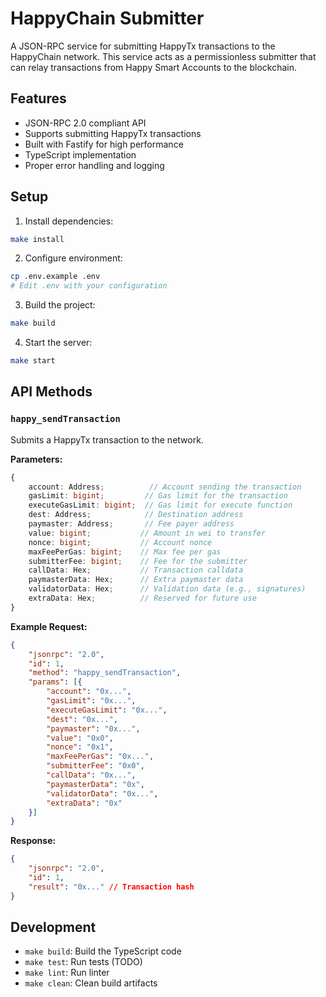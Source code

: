 # HappyChain Submitter

A JSON-RPC service for submitting HappyTx transactions to the HappyChain network. This service acts as a permissionless submitter that can relay transactions from Happy Smart Accounts to the blockchain.

## Features

- JSON-RPC 2.0 compliant API
- Supports submitting HappyTx transactions
- Built with Fastify for high performance
- TypeScript implementation
- Proper error handling and logging

## Setup

1. Install dependencies:
```bash
make install
```

2. Configure environment:
```bash
cp .env.example .env
# Edit .env with your configuration
```

3. Build the project:
```bash
make build
```

4. Start the server:
```bash
make start
```

## API Methods

### `happy_sendTransaction`

Submits a HappyTx transaction to the network.

**Parameters:**
```typescript
{
    account: Address;          // Account sending the transaction
    gasLimit: bigint;         // Gas limit for the transaction
    executeGasLimit: bigint;  // Gas limit for execute function
    dest: Address;            // Destination address
    paymaster: Address;       // Fee payer address
    value: bigint;           // Amount in wei to transfer
    nonce: bigint;           // Account nonce
    maxFeePerGas: bigint;    // Max fee per gas
    submitterFee: bigint;    // Fee for the submitter
    callData: Hex;           // Transaction calldata
    paymasterData: Hex;      // Extra paymaster data
    validatorData: Hex;      // Validation data (e.g., signatures)
    extraData: Hex;          // Reserved for future use
}
```

**Example Request:**
```json
{
    "jsonrpc": "2.0",
    "id": 1,
    "method": "happy_sendTransaction",
    "params": [{
        "account": "0x...",
        "gasLimit": "0x...",
        "executeGasLimit": "0x...",
        "dest": "0x...",
        "paymaster": "0x...",
        "value": "0x0",
        "nonce": "0x1",
        "maxFeePerGas": "0x...",
        "submitterFee": "0x0",
        "callData": "0x...",
        "paymasterData": "0x",
        "validatorData": "0x...",
        "extraData": "0x"
    }]
}
```

**Response:**
```json
{
    "jsonrpc": "2.0",
    "id": 1,
    "result": "0x..." // Transaction hash
}
```

## Development

- `make build`: Build the TypeScript code
- `make test`: Run tests (TODO)
- `make lint`: Run linter
- `make clean`: Clean build artifacts
